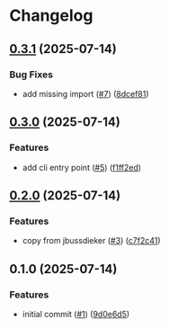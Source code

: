 # Changelog

## [0.3.1](https://github.com/jbussdieker/jbussdieker-commit/compare/v0.3.0...v0.3.1) (2025-07-14)


### Bug Fixes

* add missing import ([#7](https://github.com/jbussdieker/jbussdieker-commit/issues/7)) ([8dcef81](https://github.com/jbussdieker/jbussdieker-commit/commit/8dcef811a72e485942182136db36247a9b0f9ef6))

## [0.3.0](https://github.com/jbussdieker/jbussdieker-commit/compare/v0.2.0...v0.3.0) (2025-07-14)


### Features

* add cli entry point ([#5](https://github.com/jbussdieker/jbussdieker-commit/issues/5)) ([f1ff2ed](https://github.com/jbussdieker/jbussdieker-commit/commit/f1ff2ed5e4feb2bbcc973b7ab00719d3d59313f1))

## [0.2.0](https://github.com/jbussdieker/jbussdieker-commit/compare/v0.1.0...v0.2.0) (2025-07-14)


### Features

* copy from jbussdieker ([#3](https://github.com/jbussdieker/jbussdieker-commit/issues/3)) ([c7f2c41](https://github.com/jbussdieker/jbussdieker-commit/commit/c7f2c4139fe771a01ee2c01b22242f691bd99a4d))

## 0.1.0 (2025-07-14)


### Features

* initial commit ([#1](https://github.com/jbussdieker/jbussdieker-commit/issues/1)) ([9d0e6d5](https://github.com/jbussdieker/jbussdieker-commit/commit/9d0e6d5391733f8d3b62e8ac51687a29dc0c2848))
